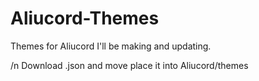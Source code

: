 # Aliucord-Themes
Themes for Aliucord I'll be making and updating.

/n Download .json and move place it into Aliucord/themes
